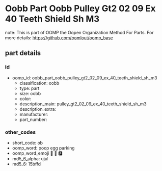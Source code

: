 # Oobb Part Oobb Pulley Gt2 02 09 Ex 40 Teeth Shield Sh M3  

note: This is part of OOMP the Oopen Organization Method For Parts. For more details: https://github.com/oomlout/oomp_base

##  part details





### id
* oomp_id: oobb_part_oobb_pulley_gt2_02_09_ex_40_teeth_shield_sh_m3
  * classification: oobb
  * type: part
  * size: oobb
  * color: 
  * description_main: pulley_gt2_02_09_ex_40_teeth_shield_sh_m3
  * description_extra: 
  * manufacturer: 
  * part_number: 

### other_codes
* short_code: ob
* oomp_word: poop egg parking
* oomp_word_emoji :poop: :egg: :parking:
* md5_6_alpha: ujul
* md5_6: 15bffd